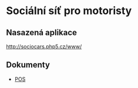 # Sociální síť pro motoristy

## Nasazená aplikace
http://sociocars.php5.cz/www/

## Dokumenty
- [POS](https://www.dropbox.com/s/a9slrnk5icmc7qd/POS.pdf)